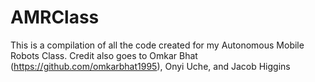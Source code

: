 # AMRClass
This is a compilation of all the code created for my Autonomous Mobile Robots Class. Credit also goes to Omkar Bhat (https://github.com/omkarbhat1995), Onyi Uche, and Jacob Higgins
